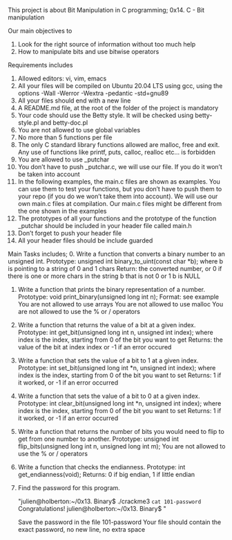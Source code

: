 This project is about Bit Manipulation in C programming;
0x14. C - Bit manipulation

Our main objectives to 
1. Look for the right source of information without too much help
2. How to manipulate bits and use bitwise operators

Requirements includes
1. Allowed editors: vi, vim, emacs
2. All your files will be compiled on Ubuntu 20.04 LTS using gcc, using the options -Wall -Werror -Wextra -pedantic -std=gnu89
3. All your files should end with a new line
4. A README.md file, at the root of the folder of the project is mandatory
5. Your code should use the Betty style. It will be checked using betty-style.pl and betty-doc.pl
6. You are not allowed to use global variables
7. No more than 5 functions per file
8. The only C standard library functions allowed are malloc, free and exit. Any use of functions like printf, puts, calloc, realloc etc… is forbidden
9. You are allowed to use _putchar
10. You don’t have to push _putchar.c, we will use our file. If you do it won’t be taken into account
11. In the following examples, the main.c files are shown as examples. You can use them to test your functions, but you don’t have to push them to your repo (if you do we won’t take them into account). We will use our own main.c files at compilation. Our main.c files might be different from the one shown in the examples
12. The prototypes of all your functions and the prototype of the function _putchar should be included in your header file called main.h
13. Don’t forget to push your header file
14. All your header files should be include guarded

Main Tasks includes;
0. Write a function that converts a binary number to an unsigned int.
	Prototype: unsigned int binary_to_uint(const char *b);
	where b is pointing to a string of 0 and 1 chars
	Return: the converted number, or 0 if
		there is one or more chars in the string b that is not 0 or 1
		b is NULL

1. Write a function that prints the binary representation of a number.
	Prototype: void print_binary(unsigned long int n);
	Format: see example
	You are not allowed to use arrays
	You are not allowed to use malloc
	You are not allowed to use the % or / operators

2. Write a function that returns the value of a bit at a given index.
	Prototype: int get_bit(unsigned long int n, unsigned int index);
	where index is the index, starting from 0 of the bit you want to get
	Returns: the value of the bit at index index or -1 if an error occured

3. Write a function that sets the value of a bit to 1 at a given index.
	Prototype: int set_bit(unsigned long int *n, unsigned int index);
	where index is the index, starting from 0 of the bit you want to set
	Returns: 1 if it worked, or -1 if an error occurred

4. Write a function that sets the value of a bit to 0 at a given index.
	Prototype: int clear_bit(unsigned long int *n, unsigned int index);
	where index is the index, starting from 0 of the bit you want to set
	Returns: 1 if it worked, or -1 if an error occurred

5. Write a function that returns the number of bits you would need to flip to get from one number to another.
	Prototype: unsigned int flip_bits(unsigned long int n, unsigned long int m);
	You are not allowed to use the % or / operators

6. Write a function that checks the endianness.
	Prototype: int get_endianness(void);
	Returns: 0 if big endian, 1 if little endian

7. Find the password for this program.
	
	"julien@holberton:~/0x13. Binary$ ./crackme3 `cat 101-password`
	 Congratulations!
	 julien@holberton:~/0x13. Binary$ "
	
	Save the password in the file 101-password
	Your file should contain the exact password, no new line, no extra space


